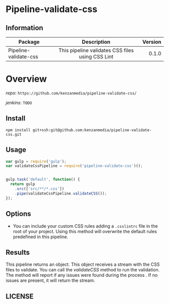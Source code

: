 # Pipeline-validate-css

## Information

| Package       | Description   | Version|
| ------------- |:-------------:| -----:|
| Pipeline-validate-css| This pipeline validates CSS files using CSS Lint| 0.1.0 |

# Overview


_repo_: `https://github.com/kenzanmedia/pipeline-validate-css/`

_jenkins_: `TODO`

## Install
`npm install git+ssh:git@github.com:kenzanmedia/pipeline-validate-css.git`

## Usage
```javascript
var gulp = require('gulp');
var validateCssPipeline = require('pipeline-validate-css')();


gulp.task('default', function() {
  return gulp
    .src(['src/**/*.css'])
    .pipe(validateCssPipeline.validateCSS());
});
```

## Options

  + You can include your custom CSS rules adding a `.csslintrc` file in the root of your project. Using this method will overwrite the default rules predefined in this pipeline.

## Results

This pipeline returns an object. This object receives a stream with the CSS files to validate. You can call the _validateCSS_ method to run the validation. The method will report if any issues were found during the process . If no issues are present, it will return the stream.

## LICENSE
